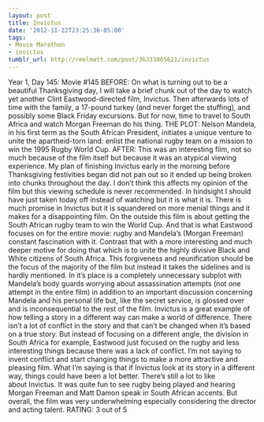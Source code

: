 ```yaml
---
layout: post
title: Invictus
date: '2012-11-22T23:25:36-05:00'
tags:
- Movie Marathon
- invictus
tumblr_url: http://reelmatt.com/post/36333865621/invictus
---
```

Year 1, Day 145: Movie #145
BEFORE: On what is turning out to be a beautiful Thanksgiving day, I will take a brief chunk out of the day to watch yet another Clint Eastwood-directed film, Invictus. Then afterwards lots of time with the family, a 17-pound turkey (and never forget the stuffing), and possibly some Black Friday excursions. But for now, time to travel to South Africa and watch Morgan Freeman do his thing.
THE PLOT: Nelson Mandela, in his first term as the South African President, initiates a unique venture to unite the apartheid-torn land: enlist the national rugby team on a mission to win the 1995 Rugby World Cup.
AFTER: This was an interesting film, not so much because of the film itself but because it was an atypical viewing experience. My plan of finishing Invictus early in the morning before Thanksgiving festivities began did not pan out so it ended up being broken into chunks throughout the day. I don’t think this affects my opinion of the film but this viewing schedule is never recommended. In hindsight I should have just taken today off instead of watching but it is what it is.
There is much promise in Invictus but it is squandered on more menial things and it makes for a disappointing film. On the outside this film is about getting the South African rugby team to win the World Cup. And that is what Eastwood focuses on for the entire movie: rugby and Mandela’s (Morgan Freeman) constant fascination with it. Contrast that with a more interesting and much deeper motive for doing that which is to unite the highly divisive Black and White citizens of South Africa. This forgiveness and reunification should be the focus of the majority of the film but instead it takes the sidelines and is hardly mentioned. In it’s place is a completely unnecessary subplot with Mandela’s body guards worrying about assassination attempts (not one attempt in the entire film) in addition to an important discussion concerning Mandela and his personal life but, like the secret service, is glossed over and is inconsequential to the rest of the film.
Invictus is a great example of how telling a story in a different way can make a world of difference. There isn’t a lot of conflict in the story and that can’t be changed when it’s based on a true story. But instead of focusing on a different angle, the division in South Africa for example, Eastwood just focused on the rugby and less interesting things because there was a lack of conflict. I’m not saying to invent conflict and start changing things to make a more attractive and pleasing film. What I’m saying is that if Invictus look at its story in a different way, things could have been a lot better.
There’s still a lot to like about Invictus. It was quite fun to see rugby being played and hearing Morgan Freeman and Matt Damon speak in South African accents. But overall, the film was very underwhelming especially considering the director and acting talent.
RATING: 3 out of 5
